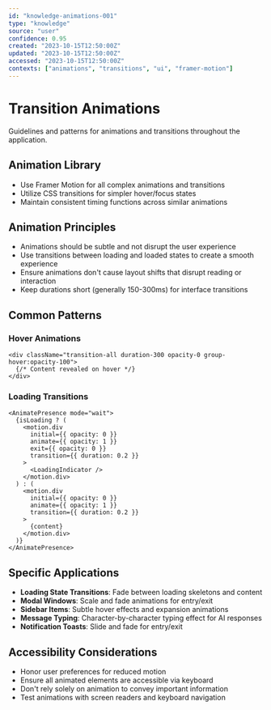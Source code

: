 ```yaml
---
id: "knowledge-animations-001"
type: "knowledge"
source: "user"
confidence: 0.95
created: "2023-10-15T12:50:00Z"
updated: "2023-10-15T12:50:00Z"
accessed: "2023-10-15T12:50:00Z"
contexts: ["animations", "transitions", "ui", "framer-motion"]
---
```


# Transition Animations

Guidelines and patterns for animations and transitions throughout the application.

## Animation Library

- Use Framer Motion for all complex animations and transitions
- Utilize CSS transitions for simpler hover/focus states
- Maintain consistent timing functions across similar animations

## Animation Principles

- Animations should be subtle and not disrupt the user experience
- Use transitions between loading and loaded states to create a smooth experience
- Ensure animations don't cause layout shifts that disrupt reading or interaction
- Keep durations short (generally 150-300ms) for interface transitions

## Common Patterns

### Hover Animations
```tsx
<div className="transition-all duration-300 opacity-0 group-hover:opacity-100">
  {/* Content revealed on hover */}
</div>
```

### Loading Transitions
```tsx
<AnimatePresence mode="wait">
  {isLoading ? (
    <motion.div
      initial={{ opacity: 0 }}
      animate={{ opacity: 1 }}
      exit={{ opacity: 0 }}
      transition={{ duration: 0.2 }}
    >
      <LoadingIndicator />
    </motion.div>
  ) : (
    <motion.div
      initial={{ opacity: 0 }}
      animate={{ opacity: 1 }}
      transition={{ duration: 0.2 }}
    >
      {content}
    </motion.div>
  )}
</AnimatePresence>
```

## Specific Applications

- **Loading State Transitions**: Fade between loading skeletons and content
- **Modal Windows**: Scale and fade animations for entry/exit
- **Sidebar Items**: Subtle hover effects and expansion animations
- **Message Typing**: Character-by-character typing effect for AI responses
- **Notification Toasts**: Slide and fade for entry/exit

## Accessibility Considerations

- Honor user preferences for reduced motion
- Ensure all animated elements are accessible via keyboard
- Don't rely solely on animation to convey important information
- Test animations with screen readers and keyboard navigation 